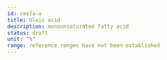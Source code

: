 ```yaml
---
id: cmsfa-o
title: Oleic acid
description: monounsaturated fatty acid
status: draft
unit: "%"
range: reference ranges have not been established
---
```

